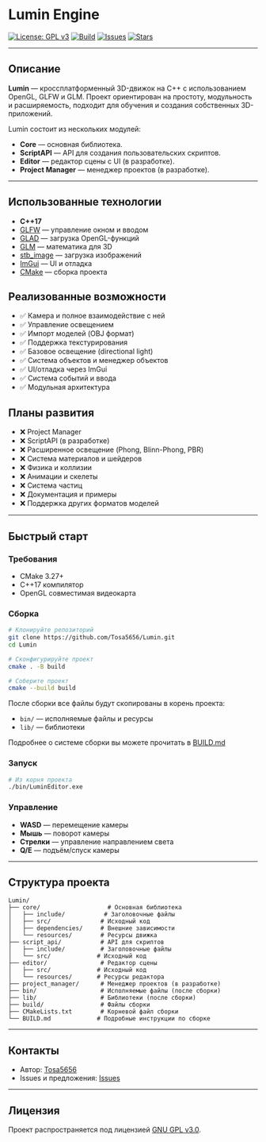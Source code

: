 # Lumin Engine

[![License: GPL v3](https://img.shields.io/badge/License-GPLv3-blue.svg)](LICENSE)
[![Build](https://img.shields.io/github/actions/workflow/status/Tosa5656/Lumin/cmake.yml?branch=main)](https://github.com/Tosa5656/Lumin/actions)
[![Issues](https://img.shields.io/github/issues/Tosa5656/Lumin)](https://github.com/Tosa5656/Lumin/issues)
[![Stars](https://img.shields.io/github/stars/Tosa5656/Lumin?style=social)](https://github.com/Tosa5656/Lumin)

---

## Описание
**Lumin** — кроссплатформенный 3D-движок на C++ с использованием OpenGL, GLFW и GLM. Проект ориентирован на простоту, модульность и расширяемость, подходит для обучения и создания собственных 3D-приложений.

Lumin состоит из нескольких модулей:
- **Core** — основная библиотека.
- **ScriptAPI** — API для создания пользовательских скриптов.
- **Editor** — редактор сцены с UI (в разработке).
- **Project Manager** — менеджер проектов (в разработке).

---

## Использованные технологии
- **C++17**
- [GLFW](https://www.glfw.org/) — управление окном и вводом
- [GLAD](https://glad.dav1d.de/) — загрузка OpenGL-функций
- [GLM](https://github.com/g-truc/glm) — математика для 3D
- [stb_image](https://github.com/nothings/stb) — загрузка изображений
- [ImGui](https://github.com/ocornut/imgui) — UI и отладка
- [CMake](https://github.com/Kitware/CMake) — сборка проекта

## Реализованные возможности
- ✅ Камера и полное взаимодействие с ней
- ✅ Управление освещением
- ✅ Импорт моделей (OBJ формат)
- ✅ Поддержка текстурирования
- ✅ Базовое освещение (directional light)
- ✅ Система объектов и менеджер объектов
- ✅ UI/отладка через ImGui
- ✅ Система событий и ввода
- ✅ Модульная архитектура

## Планы развития
- ❌ Project Manager
- ❌ ScriptAPI (в разработке)
- ❌ Расширенное освещение (Phong, Blinn-Phong, PBR)
- ❌ Система материалов и шейдеров
- ❌ Физика и коллизии
- ❌ Анимации и скелеты
- ❌ Система частиц
- ❌ Документация и примеры
- ❌ Поддержка других форматов моделей

---

## Быстрый старт

### Требования
- CMake 3.27+
- C++17 компилятор
- OpenGL совместимая видеокарта

### Сборка
```bash
# Клонируйте репозиторий
git clone https://github.com/Tosa5656/Lumin.git
cd Lumin

# Сконфигурируйте проект
cmake . -B build

# Соберите проект
cmake --build build
```

После сборки все файлы будут скопированы в корень проекта:
- `bin/` — исполняемые файлы и ресурсы
- `lib/` — библиотеки

Подробнее о системе сборки вы можете прочитать в [BUILD.md](https://github.com/Tosa5656/Lumin/blob/master/BUILD.md)

### Запуск
```bash
# Из корня проекта
./bin/LuminEditor.exe
```

### Управление
- **WASD** — перемещение камеры
- **Мышь** — поворот камеры
- **Стрелки** — управление направлением света
- **Q/E** — подъём/спуск камеры

---

## Структура проекта
```
Lumin/
├── core/                   # Основная библиотека
│   ├── include/           # Заголовочные файлы
│   ├── src/              # Исходный код
│   ├── dependencies/     # Внешние зависимости
│   └── resources/        # Ресурсы движка
├── script_api/           # API для скриптов
│   ├── include/          # Заголовочные файлы
│   └── src/             # Исходный код
├── editor/               # Редактор сцены
│   ├── src/             # Исходный код
│   └── resources/       # Ресурсы редактора
├── project_manager/      # Менеджер проектов (в разработке)
├── bin/                  # Исполняемые файлы (после сборки)
├── lib/                  # Библиотеки (после сборки)
├── build/                # Файлы сборки
├── CMakeLists.txt        # Корневой файл сборки
└── BUILD.md             # Подробные инструкции по сборке
```

---

## Контакты
- Автор: [Tosa5656](https://github.com/Tosa5656)
- Issues и предложения: [Issues](https://github.com/Tosa5656/Lumin/issues)

---

## Лицензия
Проект распространяется под лицензией [GNU GPL v3.0](LICENSE). 

